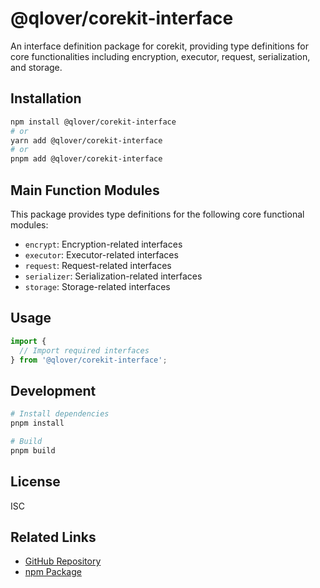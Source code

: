 # @qlover/corekit-interface

An interface definition package for corekit, providing type definitions for core functionalities including encryption, executor, request, serialization, and storage.

## Installation

```bash
npm install @qlover/corekit-interface
# or
yarn add @qlover/corekit-interface
# or
pnpm add @qlover/corekit-interface
```

## Main Function Modules

This package provides type definitions for the following core functional modules:

- `encrypt`: Encryption-related interfaces
- `executor`: Executor-related interfaces
- `request`: Request-related interfaces
- `serializer`: Serialization-related interfaces
- `storage`: Storage-related interfaces

## Usage

```typescript
import { 
  // Import required interfaces
} from '@qlover/corekit-interface';
```

## Development

```bash
# Install dependencies
pnpm install

# Build
pnpm build
```

## License

ISC

## Related Links

- [GitHub Repository](https://github.com/qlover/fe-base)
- [npm Package](https://www.npmjs.com/package/@qlover/corekit-interface)
